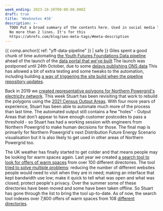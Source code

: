 ```yaml
---
week_ending: 2023-10-20T00:00:00.000Z
draft: true
title: 'Weeknotes #36'
description: >-
  TODO Put a broad summary of the contents here. Used in social media links etc.
  No more than 2 lines. It's for this
  https://ahrefs.com/blog/seo-meta-tags/#meta-description
---
```



{{ comp.anchor({ ref: "yff-data-pipeline" }) | safe }}
Giles spent a good chunk of time automating
[the Youth Futures Foundations Data pipeline](https://github.com/open-innovations/yff-data-pipelines)
ahead of the launch of the
[data portal that we've built](https://data.youthfuturesfoundation.org)
The launch was postponed until 24th October, due to some
[delays publishing ONS data](https://www.nomisweb.co.uk/articles/1358.aspx)
This has allowed a bit of extra testing and some tweaks to the automation, including building
[a way of triggering the site build when the pipeline repository updates](https://dringtech.com/blog/2023/cross-repo-github-triggers/).

Back in 2019 we [created representative polygons for Northern Powergrid's electricity network](https://open-innovations.org/blog/2019-11-27-building-electricity-distribution-geography). This week Stuart has been revisiting that work to rebuild the polygons using the [2021 Census Output Areas](https://geoportal.statistics.gov.uk/datasets/ons::output-areas-2021-boundaries-ew-bfe/explore). With four more years of experience, Stuart has been able to automate much more of the process than last time. The automated output still contains a few "holes" - Output Areas that don't appear to have enough customer postcodes to pass a threshold - so Stuart has had a working session with engineers from Northern Powergrid to make human decisions for those. The final map is primarily for Northern Powergrid's next Distribution Future Energy Scenario visualisation but it is also likely to get used in other areas of Northern Powergrid too.

The UK weather has finally started to get colder and that means people may be looking for warm spaces again. Last year we created [a search tool to look for offers of warm spaces](https://warm.open-innovations.org/find) from over 100 different directories. The tool [tried to solve multiple problems](https://warm.open-innovations.org/about): reducing the number of different websites people would need to visit when they are in need; making an interface that kept bandwidth use low; make it quick to tell what was open and what was closed; protect people's privacy. Over the summer some of these directories have been moved and some have been taken offline. So Stuart has gone through the list to bring the tool up-to-date. As of now, the search tool indexes over 7,800 offers of warm spaces from 108 [different directories](https://warm.open-innovations.org/directories).
